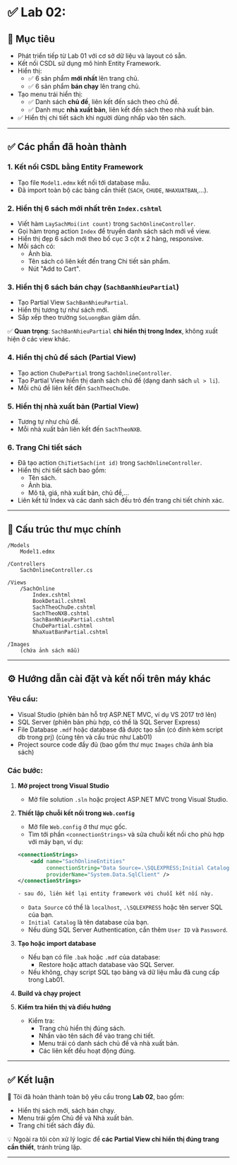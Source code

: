 
# ✅ Lab 02:

## 🎯 Mục tiêu

- Phát triển tiếp từ Lab 01 với cơ sở dữ liệu và layout có sẵn.
- Kết nối CSDL sử dụng mô hình Entity Framework.
- Hiển thị:
  - ✅ 6 sản phẩm **mới nhất** lên trang chủ.
  - ✅ 6 sản phẩm **bán chạy** lên trang chủ.
- Tạo menu trái hiển thị:
  - ✅ Danh sách **chủ đề**, liên kết đến sách theo chủ đề.
  - ✅ Danh mục **nhà xuất bản**, liên kết đến sách theo nhà xuất bản.
- ✅ Hiển thị chi tiết sách khi người dùng nhấp vào tên sách.

---

## ✅ Các phần đã hoàn thành

### 1. Kết nối CSDL bằng Entity Framework

- Tạo file `Model1.edmx` kết nối tới database mẫu.
- Đã import toàn bộ các bảng cần thiết (`SACH`, `CHUDE`, `NHAXUATBAN`,...).

### 2. Hiển thị 6 sách mới nhất trên `Index.cshtml`

- Viết hàm `LaySachMoi(int count)` trong `SachOnlineController`.
- Gọi hàm trong action `Index` để truyền danh sách sách mới về view.
- Hiển thị đẹp 6 sách mới theo bố cục 3 cột x 2 hàng, responsive.
- Mỗi sách có:
  - Ảnh bìa.
  - Tên sách có liên kết đến trang Chi tiết sản phẩm.
  - Nút "Add to Cart".

### 3. Hiển thị 6 sách bán chạy (`SachBanNhieuPartial`)

- Tạo Partial View `SachBanNhieuPartial`.
- Hiển thị tương tự như sách mới.
- Sắp xếp theo trường `SoLuongBan` giảm dần.

✅ **Quan trọng**: `SachBanNhieuPartial` **chỉ hiển thị trong Index**, không xuất hiện ở các view khác.

### 4. Hiển thị chủ đề sách (Partial View)

- Tạo action `ChuDePartial` trong `SachOnlineController`.
- Tạo Partial View hiển thị danh sách chủ đề (dạng danh sách `ul > li`).
- Mỗi chủ đề liên kết đến `SachTheoChuDe`.

### 5. Hiển thị nhà xuất bản (Partial View)

- Tương tự như chủ đề.
- Mỗi nhà xuất bản liên kết đến `SachTheoNXB`.

### 6. Trang Chi tiết sách

- Đã tạo action `ChiTietSach(int id)` trong `SachOnlineController`.
- Hiển thị chi tiết sách bao gồm:
  - Tên sách.
  - Ảnh bìa.
  - Mô tả, giá, nhà xuất bản, chủ đề,...
- Liên kết từ Index và các danh sách đều trỏ đến trang chi tiết chính xác.

---



## 📂 Cấu trúc thư mục chính

```plaintext
/Models
    Model1.edmx

/Controllers
    SachOnlineController.cs

/Views
    /SachOnline
        Index.cshtml
        BookDetail.cshtml
        SachTheoChuDe.cshtml
        SachTheoNXB.cshtml
        SachBanNhieuPartial.cshtml
        ChuDePartial.cshtml
        NhaXuatBanPartial.cshtml

/Images
    (chứa ảnh sách mẫu)
```

---

## ⚙️ Hướng dẫn cài đặt và kết nối trên máy khác

### Yêu cầu:

- Visual Studio (phiên bản hỗ trợ ASP.NET MVC, ví dụ VS 2017 trở lên)
- SQL Server (phiên bản phù hợp, có thể là SQL Server Express)
- File Database `.mdf` hoặc database đã được tạo sẵn (có đính kèm script db trong prj) (cùng tên và cấu trúc như Lab01)
- Project source code đầy đủ (bao gồm thư mục `Images` chứa ảnh bìa sách)

### Các bước:

1. **Mở project trong Visual Studio**

   - Mở file solution `.sln` hoặc project ASP.NET MVC trong Visual Studio.

2. **Thiết lập chuỗi kết nối trong `Web.config`**

   - Mở file `Web.config` ở thư mục gốc.
   - Tìm tới phần `<connectionStrings>` và sửa chuỗi kết nối cho phù hợp với máy bạn, ví dụ:

   ```xml
   <connectionStrings>
       <add name="SachOnlineEntities" 
            connectionString="Data Source=.\SQLEXPRESS;Initial Catalog=SachOnlineDB;Integrated Security=True" 
            providerName="System.Data.SqlClient" />
   </connectionStrings>

   - sau đó, liên kết lại entity framework với chuỗi kết nối này.
   ```

   - `Data Source` có thể là `localhost`, `.\SQLEXPRESS` hoặc tên server SQL của bạn.
   - `Initial Catalog` là tên database của bạn.
   - Nếu dùng SQL Server Authentication, cần thêm `User ID` và `Password`.

3. **Tạo hoặc import database**

   - Nếu bạn có file `.bak` hoặc `.mdf` của database:
     - Restore hoặc attach database vào SQL Server.
   - Nếu không, chạy script SQL tạo bảng và dữ liệu mẫu đã cung cấp trong Lab01.

4. **Build và chạy project**

5. **Kiểm tra hiển thị và điều hướng**

   - Kiểm tra:
     - Trang chủ hiển thị đúng sách.
     - Nhấn vào tên sách để vào trang chi tiết.
     - Menu trái có danh sách chủ đề và nhà xuất bản.
     - Các liên kết đều hoạt động đúng.

---

## ✅ Kết luận

🔹 Tôi đã hoàn thành toàn bộ yêu cầu trong **Lab 02**, bao gồm:

- Hiển thị sách mới, sách bán chạy.
- Menu trái gồm Chủ đề và Nhà xuất bản.
- Trang chi tiết sách đầy đủ.

💡 Ngoài ra tôi còn xử lý logic để **các Partial View chỉ hiển thị đúng trang cần thiết**, tránh trùng lặp.

---
